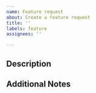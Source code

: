 ```yaml
---
name: Feature request
about: Create a feature request
title: ''
labels: feature
assignees: ''

---
```


## Description
<!-- A clear description of the feature you'd like added -->

## Additional Notes
<!-- Any additional notes, such as screenshots or mockups -->
